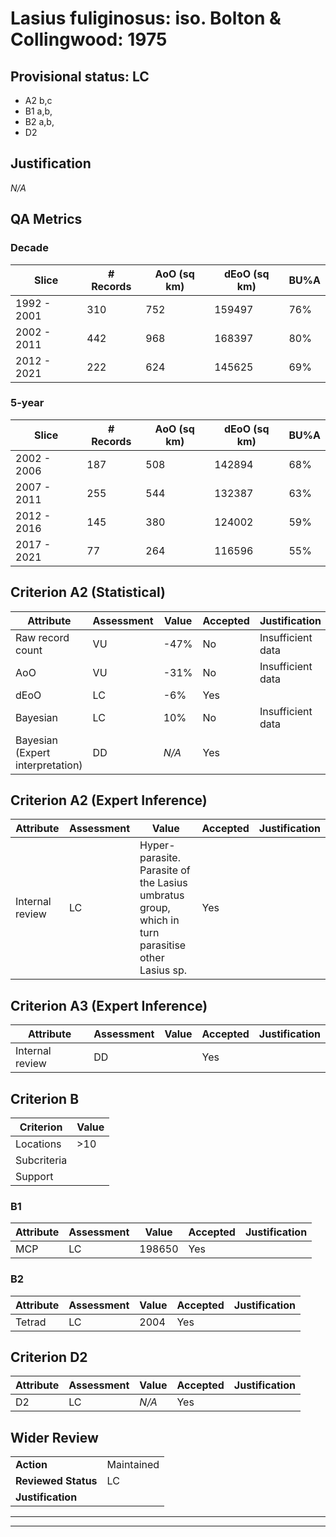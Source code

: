 # Lasius fuliginosus: iso. Bolton & Collingwood: 1975
## Provisional status: LC
- A2 b,c
- B1 a,b, 
- B2 a,b, 
- D2

## Justification
*N/A*
## QA Metrics
### Decade
| Slice | # Records | AoO (sq km) | dEoO (sq km) |BU%A |
|---|---|---|---|---|
|1992 - 2001|310|752|159497|76%|
|2002 - 2011|442|968|168397|80%|
|2012 - 2021|222|624|145625|69%|
### 5-year
| Slice | # Records | AoO (sq km) | dEoO (sq km) |BU%A |
|---|---|---|---|---|
|2002 - 2006|187|508|142894|68%|
|2007 - 2011|255|544|132387|63%|
|2012 - 2016|145|380|124002|59%|
|2017 - 2021|77|264|116596|55%|
## Criterion A2 (Statistical)
|Attribute|Assessment|Value|Accepted|Justification
|---|---|---|---|---|
|Raw record count|VU|-47%|No|Insufficient data|
|AoO|VU|-31%|No|Insufficient data|
|dEoO|LC|-6%|Yes||
|Bayesian|LC|10%|No|Insufficient data|
|Bayesian (Expert interpretation)|DD|*N/A*|Yes||
## Criterion A2 (Expert Inference)
|Attribute|Assessment|Value|Accepted|Justification
|---|---|---|---|---|
|Internal review|LC|Hyper-parasite. Parasite of the Lasius umbratus group, which in turn parasitise other Lasius sp.|Yes||
## Criterion A3 (Expert Inference)
|Attribute|Assessment|Value|Accepted|Justification
|---|---|---|---|---|
|Internal review|DD||Yes||
## Criterion B
|Criterion| Value|
|---|---|
|Locations|>10|
|Subcriteria||
|Support||
### B1
|Attribute|Assessment|Value|Accepted|Justification
|---|---|---|---|---|
|MCP|LC|198650|Yes||
### B2
|Attribute|Assessment|Value|Accepted|Justification
|---|---|---|---|---|
|Tetrad|LC|2004|Yes||
## Criterion D2
|Attribute|Assessment|Value|Accepted|Justification
|---|---|---|---|---|
|D2|LC|*N/A*|Yes||
## Wider Review
|  |  |
|---|---|
|**Action**|Maintained|
|**Reviewed Status**|LC|
|**Justification**||
---
 ---
 <br><br>

